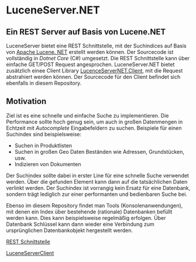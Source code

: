 # LuceneServer.NET

## Ein REST Server auf Basis von Lucene.NET

LuceneServer bietet eine REST Schnittstelle, mit der Suchindices auf Basis von [Apache Lucene. NET](https://github.com/apache/lucenenet) erstellt werden können.
Der Sourcecode ist vollständig in *Dotnet Core* (C#) umgesetzt. Die REST Schnittstelle kann über einfache GET/POST Request angesprochen. 
LuceneServer.NET bietet zusätzlich einee Client Library [LucenceServerNET.Client](https://www.nuget.org/packages/LuceneServerNET.Client/), mit die Request abstrahiert werden können.
Der Sourcecode für den Client befindet sich ebenfalls in diesem Repository.

## Motivation

Ziel ist es eine schnelle und einfache Suche zu implementieren. Die Performance sollte hoch genug sein, um auch in großen Datenmengen in Echtzeit mit *Autocomplete* Eingabefeldern zu suchen.
Beispiele für einen Suchindex sind beispielsweise:

* Suchen in Produktlisten
* Suchen in großen Geo Daten Beständen wie Adressen, Grundstücken, usw.
* Indizieren von Dokumenten

Der Suchindex sollte dabei in erster Line für eine schnelle Suche verwendet werden. Über die gefunden Element kann dann auf die tatsächlichen Daten verlinkt werden. Der Suchindex ist vorrangig kein Ersatz für eine Datenbank,
sondern trägt lediglich zur einer performanten und bedienbaren Suche bei. 

Ebenso im diesem Repository findet man Tools (Konsolenanwendungen), mit denen ein Index über bestehende (rationale) Datenbanken befüllt werden kann. Dies kann beispielsweise regelmäßig erfolgen. Über Datenbank Schlüssel kann dann 
wieder eine Verbindung zum ursprünglichen Datenbankobjekt hergestellt werden. 

[REST Schnittstelle](./rest/interface_de.md)

[LuceneServerClient](./clients/luceneserverclient_de.md)